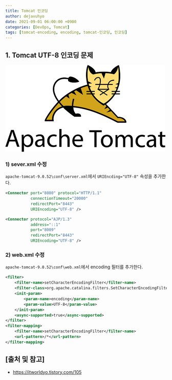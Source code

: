 ```yaml
---
title: Tomcat 인코딩
author: dejavuhyo
date: 2021-09-01 06:00:00 +0900
categories: [DevOps, Tomcat]
tags: [tomcat-encoding, encoding, tomcat-인코딩, 인코딩]
---
```


## 1. Tomcat UTF-8 인코딩 문제

![nslookup](/assets/img/2021-09-01-tomcat-encoding/tomcat.png)

### 1) sever.xml 수정
`apache-tomcat-9.0.52\conf\server.xml`에서 `URIEncding="UTF-8"` 속성을 추가한다.

```xml
<Connector port="8080" protocol="HTTP/1.1"
           connectionTimeout="20000"
           redirectPort="8443"
           URIEncoding="UTF-8" />
```

```xml
<Connector protocol="AJP/1.3"
           address="::1"
           port="8009"
           redirectPort="8443"
           URIEncoding="UTF-8" />
```

### 2) web.xml 수정
`apache-tomcat-9.0.52\conf\web.xml`에서 encoding 필터를 추가한다.

```xml
<filter>
    <filter-name>setCharacterEncodingFilter</filter-name>
    <filter-class>org.apache.catalina.filters.SetCharacterEncodingFilter</filter-class>
    <init-param>
        <param-name>encoding</param-name>
        <param-value>UTF-8</param-value>
    </init-param>
    <async-supported>true</async-supported>
</filter>
<filter-mapping>
    <filter-name>setCharacterEncodingFilter</filter-name>
    <url-pattern>/*</url-pattern>
</filter-mapping>
```

## [출처 및 참고]
* <https://itworldyo.tistory.com/105>
